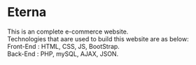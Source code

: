 # Eterna
This is an complete e-commerce website.<br>
Technologies that aare used to build this website are as below:<br>
Front-End : HTML, CSS, JS, BootStrap.<br>
Back-End : PHP, mySQL, AJAX, JSON.<br>

